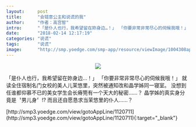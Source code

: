 ```yaml
---
layout:     post
title:      "会错意公主和说谎的我"
author:     "作者：高宫智"
intro:      "「是仆人也行，我希望留在妳身边…！」 「你要非常非常尽心的伺候我哦！」 就读全住宿制名门女校的美人儿茉悠里，突然被通知改和晶学姊同一寝室。 没想到任谁都仰慕不已的美女学生会长瘠筦有一个天大的秘密……？ 晶学姊的真实身分竟是〝男儿身〞!? 而且还自愿恳求当茉悠里的仆人……？"
date:       "2018-02-14 12:17:19"
categories: "说谎"
tags:       "说谎"
image:      "http://smp.yoedge.com/smp-app/resource/viewImage/1004308appline.png"
---
```

<div style="text-align: center">
<p><img src="http://smp.yoedge.com/smp-app/resource/viewImage/1004308appline.png"/></p>
</div>
<p class="post-meta">
<span>「是仆人也行，我希望留在妳身边…！」 「你要非常非常尽心的伺候我哦！」 就读全住宿制名门女校的美人儿茉悠里，突然被通知改和晶学姊同一寝室。 没想到任谁都仰慕不已的美女学生会长瘠筦有一个天大的秘密……？ 晶学姊的真实身分竟是〝男儿身〞!? 而且还自愿恳求当茉悠里的仆人……？</span>
</p>
[http://smp3.yoedge.com/view/gotoAppLine/1120711](http://smp3.yoedge.com/view/gotoAppLine/1120711){:target="_blank"}


